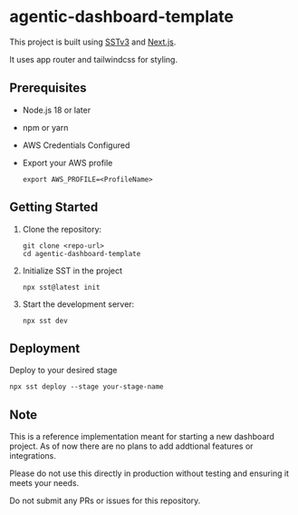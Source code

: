 # agentic-dashboard-template

This project is built using [SSTv3](https://sst.dev/) and [Next.js](https://nextjs.org/).

It uses app router and tailwindcss for styling. 

## Prerequisites

- Node.js 18 or later
- npm or yarn
- AWS Credentials Configured
- Export your AWS profile 

    ```
    export AWS_PROFILE=<ProfileName>
    ```

## Getting Started

1. Clone the repository:
   ```
   git clone <repo-url>
   cd agentic-dashboard-template
   ```

2. Initialize SST in the project
   ```
   npx sst@latest init
   ```

3. Start the development server:
   ```
   npx sst dev
   ```

## Deployment

Deploy to your desired stage

```
npx sst deploy --stage your-stage-name
```

## Note
This is a reference implementation meant for starting a new dashboard project. As of now there are no plans to add addtional features or integrations.

Please do not use this directly in production without testing and ensuring it meets your needs. 

Do not submit any PRs or issues for this repository. 
